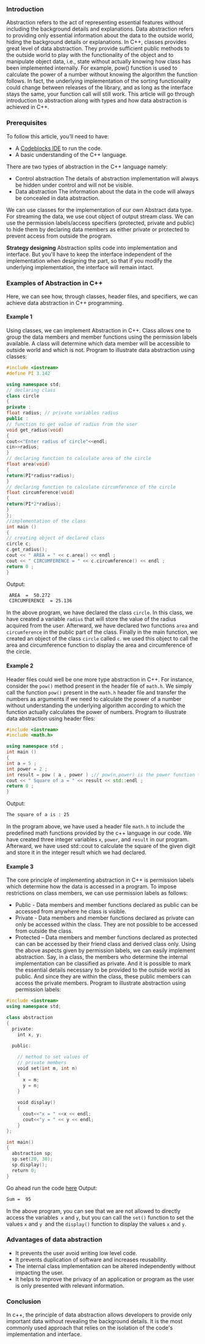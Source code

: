 ### Introduction
Abstraction refers to the act of representing essential features without including the background details and explanations. Data abstraction refers to providing only essential information about the data to the outside world, hiding the background details or explanations. In C++, classes provides great level of data abstraction. They provide sufficient public methods to the outside world to play with the functionality of the object and to manipulate object data, i.e., state without actually knowing how class has been implemented internally. For example, pow() function is used to calculate the power of a number without knowing the algorithm the function follows. In fact, the underlying implementation of the sorting functionality could change between releases of the library, and as long as the interface stays the same, your function call will still work. This article will go through introduction to abstraction along with types and how data abstraction is achieved in C++.

### Prerequisites
To follow this article, you’ll need to have:
- A [Codeblocks IDE]() to run the code.
- A basic understanding of the C++ language.

There are two types of abstraction in the C++ language namely:
- Control abstraction
The details of abstraction implementation will always be hidden under control and will not be visible.
- Data abstraction
The information about the data in the code will always be concealed in data abstraction.

We can use classes for the implementation of our own Abstract data type. For streaming the data, we use cout object of output stream class. We can use the permission labels/access specifiers (protected, private and public) to hide them by declaring data members as either private or protected to prevent access from outside the program.
 
**Strategy designing**
Abstraction splits code into implementation and interface. But you'll have to keep the interface independent of the implementation when designing the part, so that if you modify the underlying implementation, the interface will remain intact.
### Examples of Abstraction in C++
Here, we can see how, through classes, header files, and specifiers, we can achieve data abstraction in C++ programming.
#### Example 1
Using classes, we can implement Abstraction in C++. Class allows one to group the data members and member functions using the permission labels available. A class will determine which data member will be accessible to outside world and which is not.
Program to illustrate data abstraction using classes:
```c++
#include <iostream>
#define PI 3.142

using namespace std;
// declaring class
class circle 
{
private :
float radius; // private variables radius
public :
// function to get value of radius from the user
void get_radius(void) 
{
cout<<"Enter radius of circle"<<endl;
cin>>radius;
}
// declaring function to calculate area of the circle
float area(void)
{
return(PI*radius*radius);
}
// declaring function to calculate circumference of the circle
float circumference(void)
{
return(PI*2*radius);
}
};
//implementation of the class
int main ()
{
// creating object of declared class
circle c; 
c.get_radius();
cout << " AREA = " << c.area() << endl ;
cout << " CIRCUMFERENCE = " << c.circumference() << endl ;
return 0 ;
}
```
Output:
```bash
 AREA  =  50.272
 CIRCUMFERENCE  = 25.136
```
In the above program,  we have declared the class `circle`. In this class, we have created a variable `radius` that will store the value of the radius acquired from the user. Afterward, we have declared two functions `area` and `circumference` in the public part of the class. Finally in the main function, we created an object of the class `circle` called `c`. we used this object to call the area and circumference function to display the area and circumference of the circle. 
#### Example 2
Header files could well be one more type abstraction in C++.  For instance, consider the `pow()` method present in the header file of `math.h`. We simply call the function `pow()` present in the `math.h` header file and transfer the numbers as arguments if we need to calculate the power of a number without understanding the underlying algorithm according to which the function actually calculates the power of numbers.
Program to illustrate data abstraction using header files:
```c++
#include <iostream>
#include <math.h>

using namespace std ;
int main ()
{
int a = 5 ;
int power = 2 ;
int result = pow ( a , power ) ;// pow(n,power) is the power function to calculate power
cout << " Square of a = " << result << std::endl ;
return 0 ;
}
```

Output:
```bash
The square of a is : 25
```
In the program above, we have used a header file `math.h` to include the predefined math functions provided by the c++ language in our code. We have created three integer variables `x`, `power`, and `result` in our program. Afterward, we have used std::cout to calculate the square of the given digit and store it in the integer result which we had declared.
#### Example 3
The core principle of implementing abstraction in C++ is permission labels which determine how the data is accessed in a program. To impose restrictions on class members, we can use permission labels as follows:
- Public - Data members and member functions declared as public can be accessed from anywhere he class is visible.
- Private -  Data members and member functions declared as private can only be accessed within the class. They are not possible to be accessed from outside the class.
- Protected – Data members and member functions declared as protected can can be accessed by their friend class and derived class only.
Using the above aspects given by permission labels, we can easily implement abstraction. Say, in a class, the members who determine the internal implementation can be classified as private. And it is possible to mark the essential details necessary to be provided to the outside world as public. And since they are within the class, these public members can access the private members.
Program to illustrate abstraction using permission labels:
```c++
#include <iostream> 
using namespace std; 

class abstraction 
{ 
  private: 
    int x, y; 

  public: 
  
    // method to set values of 
    // private members 
    void set(int m, int n) 
    { 
      x = m; 
      y = n; 
    } 
    
    void display() 
    { 
      cout<<"x = " <<x << endl; 
      cout<<"y = " << y << endl; 
    } 
}; 

int main() 
{ 
  abstraction sp; 
  sp.set(20, 30); 
  sp.display(); 
  return 0; 
} 
```
Go ahead run the code [here]()
Output:
```bash
Sum =  95
```
In the above program, you can see that we are not allowed to directly access the variables` x` and `y`, but you can call the `set()` function to set the values `x` and `y `and the `display()` function to display the values `x` and `y`.
### Advantages of data abstraction

- It prevents the user avoid writing low level code.
- It prevents duplication of software and increases reusability.
- The internal class implementation can be altered independently without impacting the user. 
- It helps to improve the privacy of an application or program as the user is only presented with relevant information.


### Conclusion 
In c++, the principle of data abstraction allows developers to provide only important data without revealing the background details. It is the most commonly used approach that relies on the isolation of the code's implementation and interface.